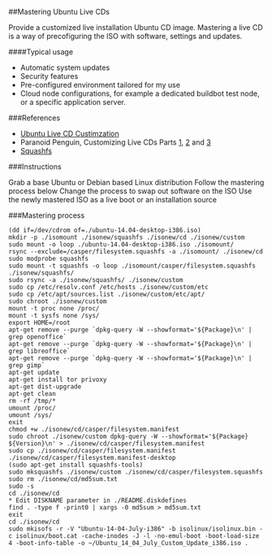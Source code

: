 ##Mastering Ubuntu Live CDs

Provide a customized live installation Ubuntu CD image. Mastering a live CD is a way of precofiguring the ISO with software, settings and updates.


####Typical usage

- Automatic system updates
- Security features
- Pre-configured environment tailored for my use
- Cloud node configurations, for example a dedicated buildbot test node, or a specific application server.


###References

- [Ubuntu Live CD Custimzation][LiveCDCustomization]
- Paranoid Penguin, Customizing Live CDs Parts [1], [2] and [3]
- [Squashfs][squashfs]


###Instructions

Grab a base Ubuntu or Debian based Linux distribution
Follow the mastering process below
Change the process to swap out software on the ISO
Use the newly mastered ISO as a live boot or an installation source


###Mastering process

    (dd if=/dev/cdrom of=./ubuntu-14.04-desktop-i386.iso)
    mkdir -p ./isomount ./isonew/squashfs ./isonew/cd ./isonew/custom
    sudo mount -o loop ./ubuntu-14.04-desktop-i386.iso ./isomount/
    rsync --exclude=/casper/filesystem.squashfs -a ./isomount/ ./isonew/cd
    sudo modprobe squashfs
    sudo mount -t squashfs -o loop ./isomount/casper/filesystem.squashfs ./isonew/squashfs/
    sudo rsync -a ./isonew/squashfs/ ./isonew/custom
    sudo cp /etc/resolv.conf /etc/hosts ./isonew/custom/etc
    sudo cp /etc/apt/sources.list ./isonew/custom/etc/apt/
    sudo chroot ./isonew/custom
    mount -t proc none /proc/
    mount -t sysfs none /sys/
    export HOME=/root
    apt-get remove --purge `dpkg-query -W --showformat='${Package}\n' | grep openoffice`
    apt-get remove --purge `dpkg-query -W --showformat='${Package}\n' | grep libreoffice`
    apt-get remove --purge `dpkg-query -W --showformat='${Package}\n' | grep gimp`
    apt-get update
    apt-get install tor privoxy
    apt-get dist-upgrade
    apt-get clean
    rm -rf /tmp/*
    umount /proc/
    umount /sys/
    exit
    chmod +w ./isonew/cd/casper/filesystem.manifest
    sudo chroot ./isonew/custom dpkg-query -W --showformat='${Package} ${Version}\n' > ./isonew/cd/casper/filesystem.manifest
    sudo cp ./isonew/cd/casper/filesystem.manifest ./isonew/cd/casper/filesystem.manifest-desktop
    (sudo apt-get install squashfs-tools)
    sudo mksquashfs ./isonew/custom ./isonew/cd/casper/filesystem.squashfs
    sudo rm ./isonew/cd/md5sum.txt
    sudo -s
    cd ./isonew/cd
    * Edit DISKNAME parameter in ./README.diskdefines
    find . -type f -print0 | xargs -0 md5sum > md5sum.txt
    exit
    cd ./isonew/cd
    sudo mkisofs -r -V "Ubuntu-14-04-July-i386" -b isolinux/isolinux.bin -c isolinux/boot.cat -cache-inodes -J -l -no-emul-boot -boot-load-size 4 -boot-info-table -o ~/Ubuntu_14_04_July_Custom_Update_i386.iso .


[LiveCDCustomization]:https://help.ubuntu.com/community/LiveCDCustomization "Live CD Customization"
[1]:http://www.linuxjournal.com/magazine/paranoid-penguin-customizing-linux-live-cds-part-i "Part 1"
[2]:http://www.linuxjournal.com/magazine/paranoid-penguin-customizing-linux-live-cds-part-ii "Part 2"
[3]:http://www.linuxjournal.com/magazine/paranoid-penguin-customizing-linux-live-cds-part-iii "Part 3"
[squashfs]:http://www.tldp.org/HOWTO/SquashFS-HOWTO/creatingandusing.html "SquashFS"

